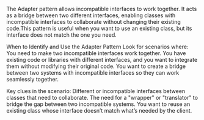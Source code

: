 The Adapter pattern allows incompatible interfaces to work together. It acts as a bridge between two different interfaces, enabling classes with incompatible interfaces to collaborate without changing their existing code.This pattern is useful when you want to use an existing class, but its interface does not match the one you need.

When to Identify and Use the Adapter Pattern
Look for scenarios where:
You need to make two incompatible interfaces work together.
You have existing code or libraries with different interfaces, and you want to integrate them without modifying their original code.
You want to create a bridge between two systems with incompatible interfaces so they can work seamlessly together.

Key clues in the scenario:
Different or incompatible interfaces between classes that need to collaborate.
The need for a "wrapper" or "translator" to bridge the gap between two incompatible systems.
You want to reuse an existing class whose interface doesn’t match what’s needed by the client.